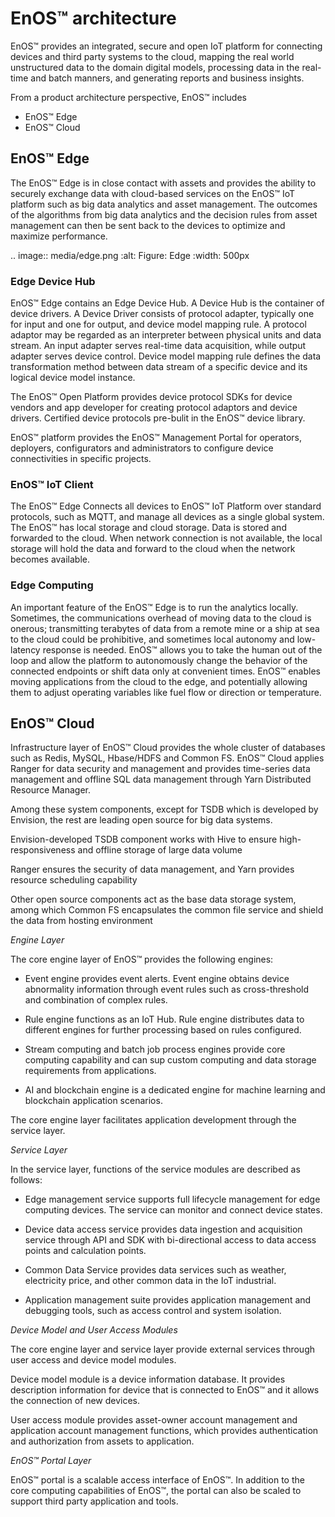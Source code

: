 # EnOS™ architecture

EnOS™ provides an integrated, secure and open IoT platform for connecting devices and third party systems to the cloud, mapping the real world unstructured data to the domain digital models, processing data in the real-time and batch manners, and generating reports and business insights.

From a product architecture perspective, EnOS™ includes

-   EnOS™ Edge
-   EnOS™ Cloud
<!--EnOS™ Open Platform for developers, EnOS™ Ops Platform for system administrators.>
<!--EnOS™ Marketplace with applications and solutions, EnOS™ Management Platform for deployers, configurators and solution architects, and-->

## EnOS™ Edge

The EnOS™ Edge is in close contact with assets and provides the ability to securely exchange data with cloud-based services on the EnOS™ IoT platform such as big data analytics and asset management. The outcomes of the algorithms from big data analytics and the decision rules from asset management can then be sent back to the devices to optimize and maximize performance.

.. image:: media/edge.png
   :alt: Figure: Edge
   :width: 500px

### Edge Device Hub
EnOS™ Edge contains an Edge Device Hub. A Device Hub is the container of device drivers.  A Device Driver consists of protocol adapter, typically one for input and one for output,  and device model mapping rule.  A protocol adaptor may be regarded as an interpreter between physical units and data stream. An input adapter serves real-time data acquisition, while output adapter serves device control. Device model mapping rule defines the data transformation method between data stream of a specific device and its logical device model instance.

The EnOS™ Open Platform provides device protocol SDKs for device vendors and app developer for creating protocol adaptors and device drivers. Certified device protocols pre-bulit in the EnOS™ device library.

EnOS™ platform provides the EnOS™ Management Portal for operators, deployers, configurators and administrators to configure device connectivities in specific projects.

### EnOS™ IoT Client

The EnOS™ Edge Connects all devices to EnOS™ IoT Platform over standard protocols, such as MQTT, and manage all devices as a single global system. The EnOS™ has local storage and cloud storage. Data is stored and forwarded to the cloud. When network connection is not available, the local storage will hold the data and forward to the cloud when the network becomes available.

### Edge Computing
An important feature of the EnOS™ Edge is to run the analytics locally. Sometimes, the communications overhead of moving data to the cloud is onerous; transmitting terabytes of data from a remote mine or a ship at sea to the cloud could be prohibitive, and sometimes local autonomy and low-latency response is needed. EnOS™ allows you to take the human out of the loop and allow the platform to autonomously change the behavior of the connected endpoints or shift data only at convenient times. EnOS™ enables moving applications from the cloud to the edge, and potentially allowing them to adjust operating variables like fuel flow or direction or temperature.

## EnOS™ Cloud

Infrastructure layer of EnOS™ Cloud provides the whole cluster of databases such
as Redis, MySQL, Hbase/HDFS and Common FS. EnOS™ Cloud applies Ranger for data
security and management and provides time-series data management and offline SQL
data management through Yarn Distributed Resource Manager.

Among these system components, except for TSDB which is developed by Envision,
the rest are leading open source for big data systems.

Envision-developed TSDB component works with Hive to ensure high-responsiveness
and offline storage of large data volume

Ranger ensures the security of data management, and Yarn provides resource
scheduling capability

Other open source components act as the base data storage system, among which
Common FS encapsulates the common file service and shield the data from hosting
environment

*Engine Layer*

The core engine layer of EnOS™ provides the following engines:

-   Event engine provides event alerts. Event engine obtains device abnormality
    information through event rules such as cross-threshold and combination of
    complex rules.

-   Rule engine functions as an IoT Hub. Rule engine distributes data to
    different engines for further processing based on rules configured.

-   Stream computing and batch job process engines provide core computing
    capability and can sup custom computing and data storage requirements from
    applications.

-   AI and blockchain engine is a dedicated engine for machine learning and
    blockchain application scenarios.

The core engine layer facilitates application development through the service
layer.

*Service Layer*

In the service layer, functions of the service modules are described as follows:

-   Edge management service supports full lifecycle management for edge
    computing devices. The service can monitor and connect device states.

-   Device data access service provides data ingestion and acquisition service
    through API and SDK with bi-directional access to data access points and
    calculation points.

-   Common Data Service provides data services such as weather, electricity
    price, and other common data in the IoT industrial.

-   Application management suite provides application management and debugging
    tools, such as access control and system isolation.

*Device Model and User Access Modules*

The core engine layer and service layer provide external services through user
access and device model modules.

Device model module is a device information database. It provides description
information for device that is connected to EnOS™ and it allows the connection of
new devices.

User access module provides asset-owner account management and application
account management functions, which provides authentication and authorization
from assets to application.

*EnOS™ Portal Layer*

EnOS™ portal is a scalable access interface of EnOS™. In addition to the core
computing capabilities of EnOS™, the portal can also be scaled to support third
party application and tools.
